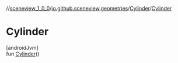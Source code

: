 //[sceneview_1_0_0](../../../index.md)/[io.github.sceneview.geometries](../index.md)/[Cylinder](index.md)/[Cylinder](-cylinder.md)

# Cylinder

[androidJvm]\
fun [Cylinder](-cylinder.md)()
